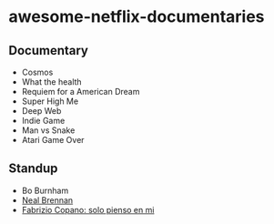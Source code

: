 # awesome-netflix-documentaries

## Documentary

- Cosmos
- What the health
- Requiem for a American Dream
- Super High Me
- Deep Web
- Indie Game
- Man vs Snake
- Atari Game Over

## Standup

- Bo Burnham
- [Neal Brennan](https://www.netflix.com/watch/80117452?trackId=14183173&tctx=13%2C7%2C5f003627-3260-4197-b729-6d20222f18ad-547671875)
- [Fabrizio Copano: solo pienso en mi](https://www.netflix.com/watch/80164077?trackId=250021813&tctx=3%2C19%2C321cc91f-3e43-4ae3-a6bb-398e0f392dca-11018649)
